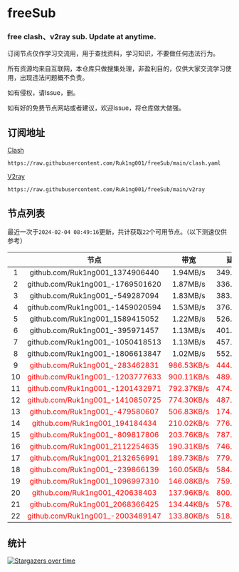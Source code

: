 # freeSub
### free clash、v2ray sub. Update at anytime.

订阅节点仅作学习交流用，用于查找资料，学习知识，不要做任何违法行为。

所有资源均来自互联网，本仓库只做搜集处理，非盈利目的，仅供大家交流学习使用，出现违法问题概不负责。

如有侵权，请Issue，删。

如有好的免费节点网站或者建议，欢迎Issue，将仓库做大做强。

## 订阅地址
[Clash](https://raw.githubusercontent.com/Ruk1ng001/freeSub/main/clash.yaml)
```
https://raw.githubusercontent.com/Ruk1ng001/freeSub/main/clash.yaml
```
[V2ray](https://raw.githubusercontent.com/Ruk1ng001/freeSub/main/v2ray)
```
https://raw.githubusercontent.com/Ruk1ng001/freeSub/main/v2ray
```

## 节点列表

最近一次于`2024-02-04 08:49:16`更新，共计获取`22`个可用节点。（以下测速仅供参考）

|  | 节点 | 带宽 | 延迟 |
|:-:|:--:|:--:|:--:|
 | 1 | github.com/Ruk1ng001_1374906440 | 1.94MB/s | 349.00ms |
 | 2 | github.com/Ruk1ng001_-1769501620 | 1.87MB/s | 336.00ms |
 | 3 | github.com/Ruk1ng001_-549287094 | 1.83MB/s | 383.00ms |
 | 4 | github.com/Ruk1ng001_-1459020594 | 1.53MB/s | 376.00ms |
 | 5 | github.com/Ruk1ng001_1589415052 | 1.22MB/s | 526.00ms |
 | 6 | github.com/Ruk1ng001_-395971457 | 1.13MB/s | 401.00ms |
 | 7 | github.com/Ruk1ng001_-1050418513 | 1.13MB/s | 457.00ms |
 | 8 | github.com/Ruk1ng001_-1806613847 | 1.02MB/s | 552.00ms |
 | 9 | <font color=red>github.com/Ruk1ng001_-283462831</font> | <font color=red>986.53KB/s</font> | <font color=red>444.00ms</font> |
 | 10 | <font color=red>github.com/Ruk1ng001_-1203777633</font> | <font color=red>900.11KB/s</font> | <font color=red>489.00ms</font> |
 | 11 | <font color=red>github.com/Ruk1ng001_-1201432971</font> | <font color=red>792.37KB/s</font> | <font color=red>474.00ms</font> |
 | 12 | <font color=red>github.com/Ruk1ng001_-1410850725</font> | <font color=red>774.30KB/s</font> | <font color=red>487.00ms</font> |
 | 13 | <font color=red>github.com/Ruk1ng001_-479580607</font> | <font color=red>506.83KB/s</font> | <font color=red>174.00ms</font> |
 | 14 | <font color=red>github.com/Ruk1ng001_194184434</font> | <font color=red>210.02KB/s</font> | <font color=red>776.00ms</font> |
 | 15 | <font color=red>github.com/Ruk1ng001_-809817806</font> | <font color=red>203.76KB/s</font> | <font color=red>787.00ms</font> |
 | 16 | <font color=red>github.com/Ruk1ng001_2112254635</font> | <font color=red>190.31KB/s</font> | <font color=red>746.00ms</font> |
 | 17 | <font color=red>github.com/Ruk1ng001_2132656991</font> | <font color=red>189.73KB/s</font> | <font color=red>779.00ms</font> |
 | 18 | <font color=red>github.com/Ruk1ng001_-239866139</font> | <font color=red>160.05KB/s</font> | <font color=red>584.00ms</font> |
 | 19 | <font color=red>github.com/Ruk1ng001_1096997310</font> | <font color=red>146.08KB/s</font> | <font color=red>759.00ms</font> |
 | 20 | <font color=red>github.com/Ruk1ng001_420638403</font> | <font color=red>137.96KB/s</font> | <font color=red>800.00ms</font> |
 | 21 | <font color=red>github.com/Ruk1ng001_2068366425</font> | <font color=red>134.44KB/s</font> | <font color=red>578.00ms</font> |
 | 22 | <font color=red>github.com/Ruk1ng001_-2003489147</font> | <font color=red>133.80KB/s</font> | <font color=red>518.00ms</font> |


## 统计

[![Stargazers over time](https://starchart.cc/Ruk1ng001/freeSub.svg)](https://starchart.cc/Ruk1ng001/freeSub)
